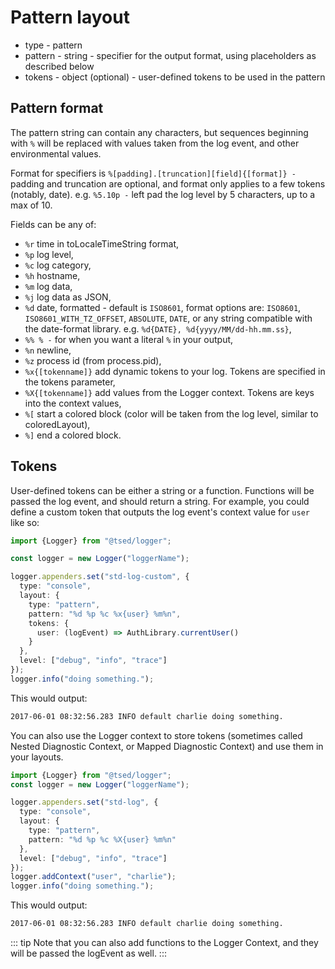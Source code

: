 # Pattern layout

- type - pattern
- pattern - string - specifier for the output format, using placeholders as described below
- tokens - object (optional) - user-defined tokens to be used in the pattern

## Pattern format

The pattern string can contain any characters, but sequences beginning with `%` will be replaced with values taken from
the log event, and other environmental values.

Format for specifiers is `%[padding].[truncation][field]{[format]} -` padding and truncation are optional, and format only applies to a few tokens (notably, date). e.g. `%5.10p -`
left pad the log level by 5 characters, up to a max of 10.

Fields can be any of:

- `%r` time in toLocaleTimeString format,
- `%p` log level,
- `%c` log category,
- `%h` hostname,
- `%m` log data,
- `%j` log data as JSON,
- `%d` date, formatted - default is `ISO8601`, format options are: `ISO8601`, `ISO8601_WITH_TZ_OFFSET`, `ABSOLUTE`, `DATE`, or any string compatible with the date-format library. e.g. `%d{DATE}, %d{yyyy/MM/dd-hh.mm.ss}`,
- `%% % -` for when you want a literal `%` in your output,
- `%n` newline,
- `%z` process id (from process.pid),
- `%x{[tokenname]}` add dynamic tokens to your log. Tokens are specified in the tokens parameter,
- `%X{[tokenname]}` add values from the Logger context. Tokens are keys into the context values,
- `%[` start a colored block (color will be taken from the log level, similar to coloredLayout),
- `%]` end a colored block.

## Tokens

User-defined tokens can be either a string or a function. Functions will be passed the log event, and should return a string. For example, you could define a custom token that outputs the log event's context value for `user` like so:

```typescript
import {Logger} from "@tsed/logger";

const logger = new Logger("loggerName");

logger.appenders.set("std-log-custom", {
  type: "console",
  layout: {
    type: "pattern",
    pattern: "%d %p %c %x{user} %m%n",
    tokens: {
      user: (logEvent) => AuthLibrary.currentUser()
    }
  },
  level: ["debug", "info", "trace"]
});
logger.info("doing something.");
```

This would output:

```bash
2017-06-01 08:32:56.283 INFO default charlie doing something.
```

You can also use the Logger context to store tokens (sometimes called Nested Diagnostic Context, or Mapped Diagnostic Context) and use them in your layouts.

```typescript
import {Logger} from "@tsed/logger";
const logger = new Logger("loggerName");

logger.appenders.set("std-log", {
  type: "console",
  layout: {
    type: "pattern",
    pattern: "%d %p %c %X{user} %m%n"
  },
  level: ["debug", "info", "trace"]
});
logger.addContext("user", "charlie");
logger.info("doing something.");
```

This would output:

```bash
2017-06-01 08:32:56.283 INFO default charlie doing something.
```

::: tip
Note that you can also add functions to the Logger Context, and they will be passed the logEvent as well.
:::

